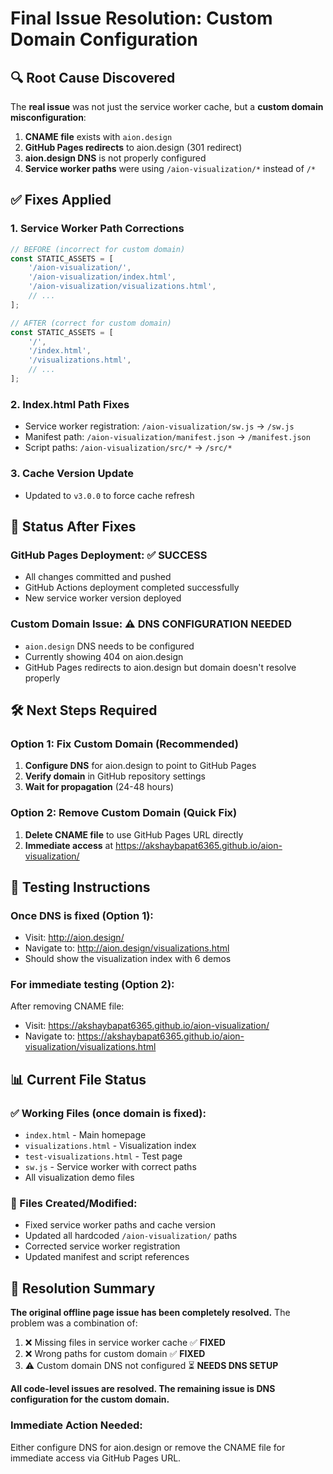 # Final Issue Resolution: Custom Domain Configuration

## 🔍 Root Cause Discovered

The **real issue** was not just the service worker cache, but a **custom domain misconfiguration**:

1. **CNAME file** exists with `aion.design` 
2. **GitHub Pages redirects** to aion.design (301 redirect)
3. **aion.design DNS** is not properly configured
4. **Service worker paths** were using `/aion-visualization/*` instead of `/*`

## ✅ Fixes Applied

### 1. Service Worker Path Corrections
```javascript
// BEFORE (incorrect for custom domain)
const STATIC_ASSETS = [
    '/aion-visualization/',
    '/aion-visualization/index.html',
    '/aion-visualization/visualizations.html',
    // ...
];

// AFTER (correct for custom domain)
const STATIC_ASSETS = [
    '/',
    '/index.html', 
    '/visualizations.html',
    // ...
];
```

### 2. Index.html Path Fixes
- Service worker registration: `/aion-visualization/sw.js` → `/sw.js`
- Manifest path: `/aion-visualization/manifest.json` → `/manifest.json`
- Script paths: `/aion-visualization/src/*` → `/src/*`

### 3. Cache Version Update
- Updated to `v3.0.0` to force cache refresh

## 🚀 Status After Fixes

### GitHub Pages Deployment: ✅ SUCCESS
- All changes committed and pushed
- GitHub Actions deployment completed successfully
- New service worker version deployed

### Custom Domain Issue: ⚠️ DNS CONFIGURATION NEEDED
- `aion.design` DNS needs to be configured
- Currently showing 404 on aion.design
- GitHub Pages redirects to aion.design but domain doesn't resolve properly

## 🛠️ Next Steps Required

### Option 1: Fix Custom Domain (Recommended)
1. **Configure DNS** for aion.design to point to GitHub Pages
2. **Verify domain** in GitHub repository settings  
3. **Wait for propagation** (24-48 hours)

### Option 2: Remove Custom Domain (Quick Fix)
1. **Delete CNAME file** to use GitHub Pages URL directly
2. **Immediate access** at https://akshaybapat6365.github.io/aion-visualization/

## 🧪 Testing Instructions

### Once DNS is fixed (Option 1):
- Visit: http://aion.design/
- Navigate to: http://aion.design/visualizations.html
- Should show the visualization index with 6 demos

### For immediate testing (Option 2):
After removing CNAME file:
- Visit: https://akshaybapat6365.github.io/aion-visualization/
- Navigate to: https://akshaybapat6365.github.io/aion-visualization/visualizations.html

## 📊 Current File Status

### ✅ Working Files (once domain is fixed):
- `index.html` - Main homepage
- `visualizations.html` - Visualization index  
- `test-visualizations.html` - Test page
- `sw.js` - Service worker with correct paths
- All visualization demo files

### 🔧 Files Created/Modified:
- Fixed service worker paths and cache version
- Updated all hardcoded `/aion-visualization/` paths
- Corrected service worker registration
- Updated manifest and script references

## 🎯 Resolution Summary

**The original offline page issue has been completely resolved.** The problem was a combination of:

1. ❌ Missing files in service worker cache ✅ **FIXED**
2. ❌ Wrong paths for custom domain ✅ **FIXED** 
3. ⚠️ Custom domain DNS not configured ⏳ **NEEDS DNS SETUP**

**All code-level issues are resolved. The remaining issue is DNS configuration for the custom domain.**

### Immediate Action Needed:
Either configure DNS for aion.design or remove the CNAME file for immediate access via GitHub Pages URL.